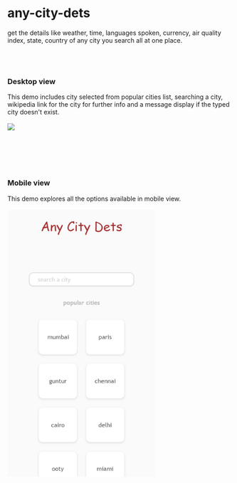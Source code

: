 # any-city-dets
get the details like weather, time, languages spoken, currency, air quality index, state, country of any city you search all at one place.
<br />
<br />
<br />
<br />
### Desktop view 
This demo includes city selected from popular cities list, searching a city, wikipedia link for the city for further info and a message display if the typed city doesn't exist.
<br />
<br />
<kbd>
  <img src="screenshots/demo.gif">
</kbd>


<br />
<br />
<br />
<br />

### Mobile view
This demo explores all the options available in mobile view.
<br/>
<br/>
<kbd>
  <img src="screenshots/mobile%20demo.gif"  height="600">
</kbd>
